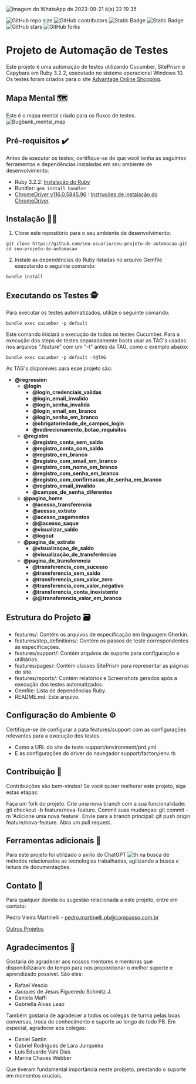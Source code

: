 ![Imagem do WhatsApp de 2023-09-21 à(s) 22 19 35](https://github.com/pedroomartinelli/PB_Sprint6/assets/141445664/d29b474e-b5e9-4e3e-ba09-177fd326b15c)

![GitHub repo size](https://img.shields.io/github/repo-size/pedroomartinelli/PB_Sprint5)
![GitHub contributors](https://img.shields.io/github/contributors/pedroomartinelli/PB_Sprint5)
![Static Badge](https://img.shields.io/badge/Status-Development-yellow?label=Status&labelColor=black&color=yellow)
![Static Badge](https://img.shields.io/badge/Programming%20Language-Ruby3.2.2-red?logo=ruby&label=Programming%20Language&labelColor=black&color=red) 
![GitHub stars](https://img.shields.io/github/stars/pedroomartinelli/PB_Sprint5?style=social)
![GitHub forks](https://img.shields.io/github/forks/pedroomartinelli/PB_Sprint5?style=social)

# Projeto de Automação de Testes

Este projeto é uma automação de testes utilizando Cucumber, SitePrism e Capybara em Ruby 3.2.2, executado no sistema operacional Windows 10. Os testes foram criados para o site [Advantage Online Shopping](http://www.advantageonlineshopping.com/#/).

## Mapa Mental 🗺️
Este é o mapa mental criado para os fluxos de testes.
![Bugbank_mental_map](https://github.com/pedroomartinelli/PB_Sprint6/assets/141445664/b73e134d-b921-47d4-ba70-ec65211fa00f)

## Pré-requisitos ✔️

Antes de executar os testes, certifique-se de que você tenha as seguintes ferramentas e dependências instaladas em seu ambiente de desenvolvimento:

- Ruby 3.2.2: [Instalação do Ruby](https://www.ruby-lang.org/pt/documentation/installation/)
- Bundler: `gem install bundler`
- [ChromeDriver v116.0.5845.96](https://googlechromelabs.github.io/chrome-for-testing/#stable) : [Instruções de instalação do ChromeDriver](https://sites.google.com/chromium.org/driver/)

## Instalação 👨‍🔧

1. Clone este repositório para o seu ambiente de desenvolvimento:

~~~
git clone https://github.com/seu-usuario/seu-projeto-de-automacao.git
cd seu-projeto-de-automacao
~~~


2. Instale as dependências do Ruby listadas no arquivo Gemfile executando o seguinte comando:

~~~
bundle install
~~~

## Executando os Testes 🕵️
Para executar os testes automatizados, utilize o seguinte comando:

~~~
bundle exec cucumber -p default
~~~

Este comando iniciará a execução de todos os testes Cucumber. Para a execução dos steps de testes separadamente basta usar as TAG's usadas nos arquivos ".feature" com um "-t" antes da TAG, como o exemplo abaixo:

~~~
bundle exec cucumber -p default -t@TAG
~~~

As TAG's disponiveis para esse projeto são:
* **@regression**
  * **@login**
    * **@login_credenciais_validas**
    * **@login_email_invalido**
    * **@login_senha_invalida**
    * **@login_email_em_branco**
    * **@login_senha_em_branco**
    * **@obrigatoriedade_de_campos_login**
    * **@redirecionamento_botao_requisitos**
  * **@registro**
    * **@registro_conta_sem_saldo**
    * **@registro_conta_com_saldo**
    * **@registro_em_branco**
    * **@registro_com_email_em_branco**
    * **@registro_com_nome_em_branco**
    * **@registro_com_senha_em_branco**
    * **@registro_com_confirmacao_de_senha_em_branco**
    * **@registro_email_invalido**
    * **@campos_de_senha_diferentes**
  * **@pagina_home**
    * **@acesso_transferencia**
    * **@acesso_extrato**
    * **@acesso_pagamentos**
    * **@@acesso_saque**
    * **@visualizar_saldo**
    * **@logout**
  * **@pagina_de_extrato**
    * **@visualizaçao_de_saldo**
    * **@visualização_de_transferências**
  * **@pagina_de_transferencia**
    * **@transferencia_com_sucesso**
    * **@transferencia_sem_saldo**
    * **@transferencia_com_valor_zero**
    * **@transferencia_com_valor_negativo**
    * **@transferencia_conta_inexistente**
    * **@@transferencia_valor_em_branco**



## Estrutura do Projeto 🗃️ 
* features/: Contém os arquivos de especificação em linguagem Gherkin.
* features/step_definitions/: Contém os passos de teste correspondentes às especificações.
* features/support/: Contém arquivos de suporte para configuração e utilitários.
* features/pages/: Contém classes SitePrism para representar as páginas do site.
* features/reports/: Contém relatórios e Screenshots gerados após a execução dos testes automatizados.
* Gemfile: Lista de dependências Ruby.
* README.md: Este arquivo.

## Configuração do Ambiente ⚙️
Certifique-se de configurar a pata features/support com as configurações relevantes para a execução dos testes.
* Como a URL do site de teste support/environment/prd.yml
* E as configurações do driver do navegador support/factory/env.rb

## Contribuição 🤝
Contribuições são bem-vindas! Se você quiser melhorar este projeto, siga estas etapas:

Faça um fork do projeto.
Crie uma nova branch com a sua funcionalidade: git checkout -b feature/nova-feature.
Commit suas mudanças: git commit -m 'Adicione uma nova feature'.
Envie para a branch principal: git push origin feature/nova-feature.
Abra um pull request.

## Ferramentas adicionais 🔧
Para este projeto foi utilizado o axílio do ChatGPT ![th](https://github.com/pedroomartinelli/PB_Sprint6/assets/141445664/01aebb6a-6f5d-4a4f-943c-01eba2fad321)
  na busca de métodos relacionados as tecnologias trabalhadas, agilizando a busca e leitura de documentações.

## Contato 📧
Para qualquer dúvida ou sugestão relacionada a este projeto, entre em contato:

Pedro Vieira Martinelli - pedro.martinelli.pb@compasso.com.br

[Outros Projetos](https://github.com/pedroomartinelli?tab=repositories)

## Agradecimentos 🙏

Gostaria de agradecer aos nossos mentores e mentoras que disponibilizaram do tempo para nos proporcionar o melhor suporte e aprendizado possível. São eles:

* Rafael Vescio
* Jacques de Jesus Figueredo Schmitz J.
* Daniela Maffi
* Gabriella Alves Leao

Também gostaria de agradecer a todos os colegas de turma pelas boas conversas, troca de conhecimento e suporte ao longo de todo PB. Em especial, agradecer aos colegas:

* Daniel Santin
* Gabriel Rodrigues de Lara Junqueira
* Luis Eduardo Vahl Dias
* Marina Chaves Webber

Que tiveram fundamental importância neste probjeto, prestando o suporte em momentos cruciais.

